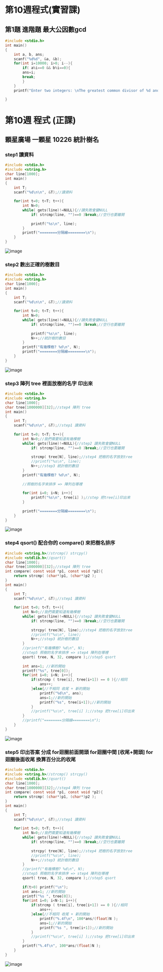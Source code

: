 # 第10週程式(實習課)
## 第1題 進階題 最大公因數gcd 
```c
#include <stdio.h>
int main()
{
	int a, b, ans;
	scanf("%d%d", &a, &b);
	for(int i=10000; i>0; i--){
		if( a%i==0 && b%i==0){
		ans=i;
		break;
		}
	}
	printf("Enter two integers: \nThe greatest common divisor of %d and %d is %d\n", a, b, ans);

}
```

# 第10週 程式 (正課)
## 顆星廣場 一顆星 10226 統計樹名
### step1 讀資料
```c
#include <stdio.h>
#include <string.h>
char line[1000];
int main()
{
	int T;
	scanf("%d\n\n", &T);//讀資料
	
	for(int t=0; t<T; t++){
		int N=0;
		while( gets(line)!=NULL){//讀失敗會變NULL
			if( strcmp(line, "")==0 )break;//空行也要離開
			
			printf("%s\n", line);
		}
		printf("========分隔線========\n");
	}
}
```
![image](https://raw.githubusercontent.com/xytungg/2020cce/gh-pages/week10/week10-1.png)
### step2 數出正確的樹數目
```c
#include <stdio.h>
#include <string.h>
char line[1000];
int main()
{
	int T;
	scanf("%d\n\n", &T);//讀資料
	
	for(int t=0; t<T; t++){
		int N=0;
		while( gets(line)!=NULL){//讀失敗會變NULL
			if( strcmp(line, "")==0 )break;//空行也要離開
			
			printf("%s\n", line);
			N++;//統計樹的數目
		}
		printf("有幾棵樹? %d\n", N);
		printf("========分隔線========\n");
	}
}
```
![image](https://raw.githubusercontent.com/xytungg/2020cce/gh-pages/week10/week10-2.png)
### step3 陣列 tree 裡面放樹的名字 印出來
```c
#include <stdio.h>
#include <string.h>
char line[1000];
char tree[1000000][32];//step4 陣列 tree
int main()
{
	int T;
	scanf("%d\n\n", &T);//step1 讀資料
	
	for(int t=0; t<T; t++){
		int N=0;//我們需要知道有幾棵樹
		while( gets(line)!=NULL){//step2 讀失敗會變NULL
			if( strcmp(line, "")==0 )break;//空行也要離開
			
			strcmp( tree[N], line);//step4 把樹的名字放到tree
			//printf("%s\n", line);
			N++;//step3 統計樹的數目
		}
		printf("有幾棵樹? %d\n", N);
		
		//照樹的名字來排序 => 陣列在哪裡
		
		for(int i=0; i<N; i++){
			printf("%s\n", tree[i] );//step 把tree[i]印出來
		}
		
		printf("========分隔線========\n");
	}
}
```
![image](https://raw.githubusercontent.com/xytungg/2020cce/gh-pages/week10/week10-3.png)
### step4 qsort() 配合你的 compare() 來把樹名排序
```c
#include <string.h>//strcmp() strcpy()
#include <stdlib.h>//qsort()
char line[1000];
char tree[1000000][32];//step4 陣列 tree
int compare( const void *p1, const void *p2){
	return strcmp( (char*)p1, (char*)p2 );
}
int main()
{
	int T;
	scanf("%d\n\n", &T);//step1 讀資料
	
	for(int t=0; t<T; t++){
		int N=0;//我們需要知道有幾棵樹
		while( gets(line)!=NULL){//step2 讀失敗會變NULL
			if( strcmp(line, "")==0 )break;//空行也要離開
			
			strcpy( tree[N], line);//step4 把樹的名字放到tree
			//printf("%s\n", line);
			N++;//step3 統計樹的數目
		}
		//printf("有幾棵樹? %d\n", N);
		//step5 照樹的名字來排序 => step4 陣列在哪裡
		qsort( tree, N, 32, compare );//step5 qsort
		
		int ans=1; //新的開始
		printf("%s", tree[0]);
		for(int i=0; i<N; i++){
			if(strcmp ( tree[i], tree[i+1]) == 0 ){//相同
				ans++;
			}else{//不相同 收尾 + 新的開始
				printf("%d\n", ans);
				ans=1;//新的開始
				printf("%s", tree[i+1]);//新的開始
			}
			//printf("%s\n", tree[i] );//step 把tree[i]印出來
		}
		//printf("========分隔線========\n");
	}
}
```
![image](https://raw.githubusercontent.com/xytungg/2020cce/gh-pages/week10/week10-4.png)
### step5 印出答案 分成 for迴圈前面開頭 for迴圈中間 [收尾+開頭] for迴圈後面收尾 換算百分比的收尾
```c
#include <stdio.h>
#include <string.h>//strcmp() strcpy()
#include <stdlib.h>//qsort()
char line[1000];
char tree[1000000][32];//step4 陣列 tree
int compare( const void *p1, const void *p2){
	return strcmp( (char*)p1, (char*)p2 );
}
int main()
{
	int T;
	scanf("%d\n\n", &T);//step1 讀資料
	
	for(int t=0; t<T; t++){
		int N=0;//我們需要知道有幾棵樹
		while( gets(line)!=NULL){//step2 讀失敗會變NULL
			if( strcmp(line, "")==0 )break;//空行也要離開
			
			strcpy( tree[N], line);//step4 把樹的名字放到tree
			//printf("%s\n", line);
			N++;//step3 統計樹的數目
		}
		//printf("有幾棵樹? %d\n", N);
		//step5 照樹的名字來排序 => step4 陣列在哪裡
		qsort( tree, N, 32, compare );//step5 qsort
		
		if(t>0) printf("\n");
		int ans=1; //新的開始
		printf("%s ", tree[0]);
		for(int i=0; i<N-1; i++){
			if(strcmp ( tree[i], tree[i+1]) == 0 ){//相同
				ans++;
			}else{//不相同 收尾 + 新的開始
				printf("%.4f\n", 100*ans/(float)N );
				ans=1;//新的開始
				printf("%s ", tree[i+1]);//新的開始
			}
			//printf("%s\n", tree[i] );//step 把tree[i]印出來
		}
		printf("%.4f\n", 100*ans/(float)N );
	}
}
```
![image](https://raw.githubusercontent.com/xytungg/2020cce/gh-pages/week10/week10-5.png)
